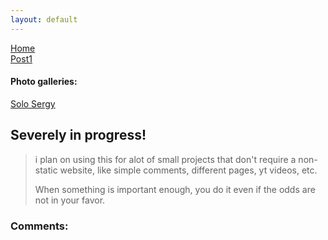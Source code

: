 ```yaml
---
layout: default
---
```


[Home](./)              
[Post1](./post1)              

#### Photo galleries:
[Solo Sergy](./solo_sergy)              


## Severely in progress!

> i plan on using this for alot of small projects that don't require a non-static website, like simple comments, different pages, yt videos, etc.
>
> When something is important enough, you do it even if the odds are not in your favor.

### Comments:
<script src="https://utteranc.es/client.js"
        repo="BamsTheSergal/bamsthesergal.github.io"
        issue-term="pathname"
        label="comments"
        theme="github-light"
        crossorigin="anonymous"
        async>
</script>
